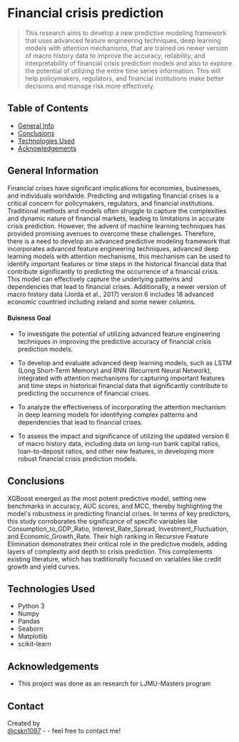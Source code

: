 # Financial crisis prediction
> This research aims to develop a new predictive modeling framework that uses advanced feature engineering techniques, deep learning models with attention mechanisms, that are trained on newer version of macro history data to improve the accuracy, reliability, and interpretability of financial crisis prediction models and also to explore the potential of utilizing the entire time series information. This will help policymakers, regulators, and financial institutions make better decisions and manage risk more effectively.


## Table of Contents
* [General Info](#general-information)
* [Conclusions](#conclusions)
* [Technologies Used](#technologies-used)
* [Acknowledgements](#acknowledgements)


## General Information
Financial crises have significant implications for economies, businesses, and individuals worldwide. Predicting and mitigating financial crises is a critical concern for policymakers, regulators, and financial institutions. Traditional methods and models often struggle to capture the complexities and dynamic nature of financial markets, leading to limitations in accurate crisis prediction. However, the advent of machine learning techniques has provided promising avenues to overcome these challenges.
Therefore, there is a need to develop an advanced predictive modeling framework that incorporates advanced feature engineering techniques, advanced deep learning models with attention mechanisms, this mechanism can be used to identify important features or time steps in the historical financial data that contribute significantly to predicting the occurrence of a financial crisis. This model can effectively capture the underlying patterns and dependencies that lead to financial crises. Additionally, a newer version of macro history data (Jordà et al., 2017) version 6 includes 18 advanced economic countried including ireland and some newer columns.


#### Buisness Goal
*	To investigate the potential of utilizing advanced feature engineering techniques in improving the predictive accuracy of financial crisis prediction models.

*	To develop and evaluate advanced deep learning models, such as LSTM (Long Short-Term Memory) and RNN (Recurrent Neural Network), integrated with attention mechanisms for capturing important features and time steps in historical financial data that significantly contribute to predicting the occurrence of financial crises.

*	To analyze the effectiveness of incorporating the attention mechanism in deep learning models for identifying complex patterns and dependencies that lead to financial crises.

*	To assess the impact and significance of utilizing the updated version 6 of macro history data, including data on long-run bank capital ratios, loan-to-deposit ratios, and other new features, in developing more robust financial crisis prediction models.


## Conclusions
XGBoost emerged as the most potent predictive model, setting new benchmarks in accuracy, AUC scores, and MCC, thereby highlighting the model's robustness in predicting financial crises. In terms of key predictors, this study corroborates the significance of specific variables like Consumption_to_GDP_Ratio, Interest_Rate_Spread, Investment_Fluctuation, and Economic_Growth_Rate. Their high ranking in Recursive Feature Elimination demonstrates their critical role in the predictive models, adding layers of complexity and depth to crisis prediction. This complements existing literature, which has traditionally focused on variables like credit growth and yield curves.

## Technologies Used
- Python 3
- Numpy
- Pandas
- Seaborn
- Matplotlib
- scikit-learn


## Acknowledgements
- This project was done as an research for LJMU-Masters program


## Contact
Created by <br>
<a href="https://github.com/cskn1097">@cskn1097</a> - - feel free to contact me! <br>
